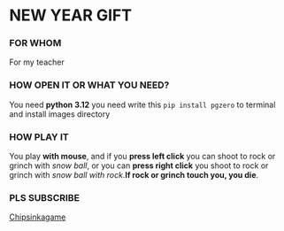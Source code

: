 # NEW YEAR GIFT
### FOR WHOM
For my teacher
### HOW OPEN IT OR WHAT YOU NEED?
You need **python 3.12** you need write this ```pip install pgzero``` to terminal and install images directory
### HOW PLAY IT
You play **with mouse**, and if you **press left click** you can shoot to rock or grinch with _snow ball_, or you can **press right click** you shoot to rock or grinch with _snow ball with rock_.**If rock or grinch touch you, you die**.
### PLS SUBSCRIBE
[Chipsinkagame](https://www.youtube.com/channel/UC8WEUnlETWORTIWI4jb339A)